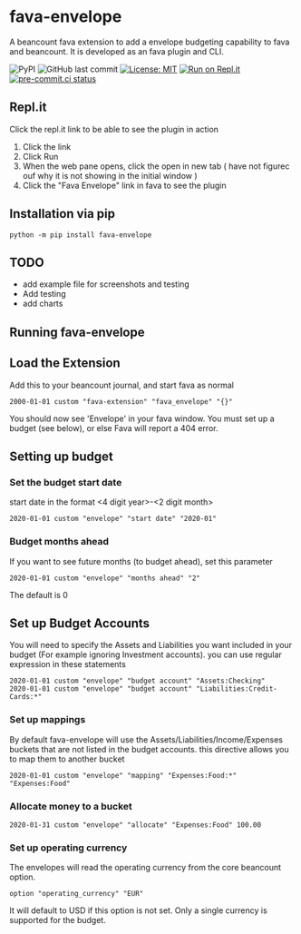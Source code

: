 # fava-envelope

A beancount fava extension to add a envelope budgeting capability to fava and beancount. It is developed as an fava plugin and CLI.

![PyPI](https://img.shields.io/pypi/v/fava-envelope?color=success&label=pypi%20package)
![GitHub last commit](https://img.shields.io/github/last-commit/bryall/fava-envelope)
[![License: MIT](https://img.shields.io/badge/License-MIT-blue.svg)](https://opensource.org/licenses/MIT)
[![Run on Repl.it](https://repl.it/badge/github/memst/fava-envelope)](https://repl.it/github/memst/fava-envelope)
[![pre-commit.ci status](https://results.pre-commit.ci/badge/github/polarmutex/fava-envelope/master.svg)](https://results.pre-commit.ci/latest/github/polarmutex/fava-envelope/master)

## Repl.it
Click the repl.it link to be able to see the plugin in action
1. Click the link
2. Click Run
3. When the web pane opens, click the open in new tab ( have not figurec ouf why it is not showing in the initial window )
4. Click the "Fava Envelope" link in fava to see the plugin

## Installation via pip
```
python -m pip install fava-envelope
```

## TODO

* add example file for screenshots and testing
* Add testing
* add charts

## Running fava-envelope

## Load the Extension
Add this to your beancount journal, and start fava as normal
```
2000-01-01 custom "fava-extension" "fava_envelope" "{}"
```

You should now see 'Envelope' in your fava window. You must set up a budget (see below), or else Fava will report a 404 error.

## Setting up budget

### Set the budget start date
start date in the format <4 digit year>-<2 digit month>
```
2020-01-01 custom "envelope" "start date" "2020-01"
```

### Budget months ahead
If you want to see future months (to budget ahead), set this parameter
```
2020-01-01 custom "envelope" "months ahead" "2"
```
The default is 0

## Set up Budget Accounts
You will need to specify the Assets and Liabilities you want included in your budget (For example ignoring Investment accounts). you can use regular expression in these statements
```
2020-01-01 custom "envelope" "budget account" "Assets:Checking"
2020-01-01 custom "envelope" "budget account" "Liabilities:Credit-Cards:*"
```

### Set up mappings
By default fava-envelope will use the Assets/Liabilities/Income/Expenses buckets that are not listed in the budget accounts. this directive allows you to map them to another bucket
```
2020-01-01 custom "envelope" "mapping" "Expenses:Food:*" "Expenses:Food"
```

### Allocate money to a bucket
```
2020-01-31 custom "envelope" "allocate" "Expenses:Food" 100.00
```

### Set up operating currency
The envelopes will read the operating currency from the core beancount option.
```
option "operating_currency" "EUR"
```
It will default to USD if this option is not set. Only a single currency is supported for the budget.
